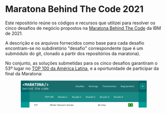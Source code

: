 # Maratona Behind The Code 2021

Este repositório reúne os códigos e recursos que utilizei para resolver os
cinco desafios de negócio propostos na
[Maratona Behind The Code](https://maratona.dev/pt) da IBM de 2021.

A descrição e os arquivos fornecidos como base para cada desafio encontram-se
no subdiretório "desafio" correspondente (que é um submódulo do git, clonado a
partir dos repositórios da maratona).

No conjunto, as soluções submetidas para os cinco desafios garantiram o 53º
lugar no [TOP 100 da América Latina](https://maratona.dev/ranking),
e a oportunidade de participar da final da Maratona:

<div align="center"><img width="80%" src="./ranking-maratona.png" alt='TOP 100 da Maratona Behind The Code 2021'></div>